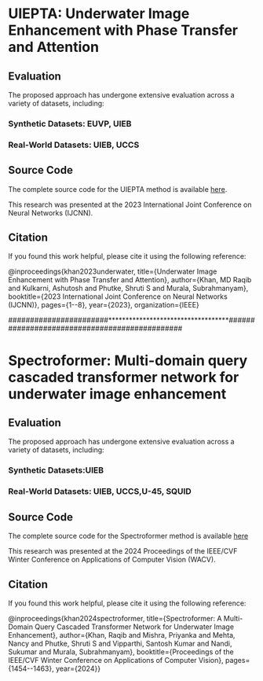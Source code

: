 # UIEPTA: Underwater Image Enhancement with Phase Transfer and Attention

## Evaluation
The proposed approach has undergone extensive evaluation across a variety of datasets, including:

### Synthetic Datasets: EUVP, UIEB
### Real-World Datasets: UIEB, UCCS


## Source Code
The complete source code for the UIEPTA method is available [here](https://github.com/Mdraqibkhan/UIEPTA).

This research was presented at the 2023 International Joint Conference on Neural Networks (IJCNN).

## Citation
If you found this work helpful, please cite it using the following reference:

@inproceedings{khan2023underwater, 
  title={Underwater Image Enhancement with Phase Transfer and Attention}, 
  author={Khan, MD Raqib and Kulkarni, Ashutosh and Phutke, Shruti S and Murala, Subrahmanyam}, 
  booktitle={2023 International Joint Conference on Neural Networks (IJCNN)}, 
  pages={1--8}, 
  year={2023}, 
  organization={IEEE}


#######################***********************************##############################################

# Spectroformer: Multi-domain query cascaded transformer network for underwater image enhancement

## Evaluation
The proposed approach has undergone extensive evaluation across a variety of datasets, including:

### Synthetic Datasets:UIEB
### Real-World Datasets: UIEB, UCCS,U-45, SQUID

## Source Code
The complete source code for the Spectroformer method is available [here](https://github.com/Mdraqibkhan/Spectroformer)

This research was presented at the 2024 Proceedings of the IEEE/CVF Winter Conference on Applications of Computer Vision (WACV).

## Citation
If you found this work helpful, please cite it using the following reference:

@inproceedings{khan2024spectroformer,
  title={Spectroformer: A Multi-Domain Query Cascaded Transformer Network for Underwater Image Enhancement},
  author={Khan, Raqib and Mishra, Priyanka and Mehta, Nancy and Phutke, Shruti S and Vipparthi, Santosh Kumar and Nandi, Sukumar and Murala, Subrahmanyam},
  booktitle={Proceedings of the IEEE/CVF Winter Conference on Applications of Computer Vision},
  pages={1454--1463},
  year={2024}}
